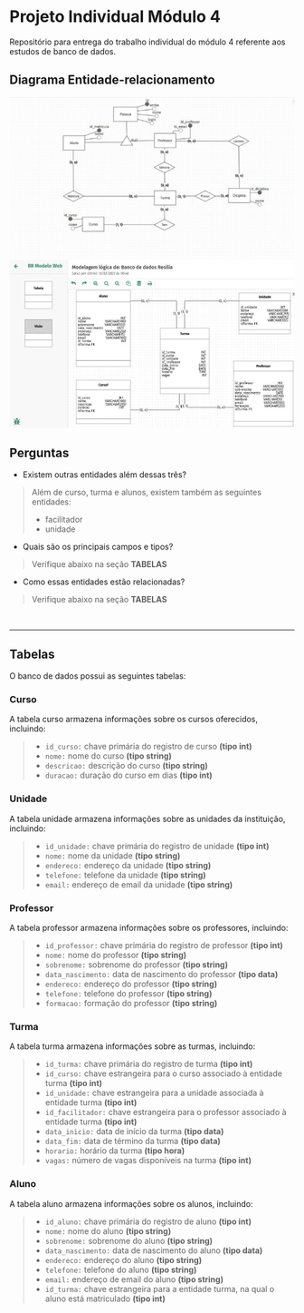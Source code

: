 # Projeto Individual Módulo 4

Repositório para entrega do trabalho individual do módulo 4 referente aos estudos de banco de dados.

## Diagrama Entidade-relacionamento

![imagem das entidades e seus atributos](/imagem/banco%20de%20dados%20Conceitual.jpg)
![imagem das entidades e seus atributos](/imagem/banco%20de%20dados%20Logico.jpg)


## Perguntas

-  Existem outras entidades além dessas três?
> Além de curso, turma e alunos, existem também as seguintes entidades:
>- facilitador
>- unidade

- Quais são os principais campos e tipos?
> Verifique abaixo na seção **TABELAS**

- Como essas entidades estão relacionadas?
> Verifique abaixo na seção **TABELAS**

<br>

---

## Tabelas
O banco de dados possui as seguintes tabelas:

### Curso
A tabela curso armazena informações sobre os cursos oferecidos, incluindo:

>- `id_curso:` chave primária do registro de curso **(tipo int)**
>- `nome:` nome do curso **(tipo string)**
>- `descricao:` descrição do curso **(tipo string)**
>- `duracao:` duração do curso em dias **(tipo int)**

### Unidade
A tabela unidade armazena informações sobre as unidades da instituição, incluindo:

>- `id_unidade:` chave primária do registro de unidade **(tipo int)**
>- `nome:` nome da unidade **(tipo string)**
>- `endereco:` endereço da unidade **(tipo string)**
>- `telefone:` telefone da unidade **(tipo string)**
>- `email:` endereço de email da unidade **(tipo string)**

### Professor
A tabela professor armazena informações sobre os professores, incluindo:

>- `id_professor:` chave primária do registro de professor **(tipo int)**
>- `nome:` nome do professor **(tipo string)**
>- `sobrenome:` sobrenome do professor **(tipo string)**
>- `data_nascimento:` data de nascimento do professor **(tipo data)**
>- `endereco:` endereço do professor **(tipo string)**
>- `telefone:` telefone do professor **(tipo string)**
>- `formacao:` formação do professor **(tipo string)**

### Turma
A tabela turma armazena informações sobre as turmas, incluindo:

>- `id_turma:` chave primária do registro de turma **(tipo int)**
>- `id_curso:` chave estrangeira para o curso associado à entidade turma **(tipo int)**
>- `id_unidade:` chave estrangeira para a unidade associada à entidade turma **(tipo int)**
>- `id_facilitador:` chave estrangeira para o professor associado à entidade turma **(tipo int)**
>- `data_inicio:` data de início da turma **(tipo data)**
>- `data_fim:` data de término da turma **(tipo data)**
>- `horario:` horário da turma **(tipo hora)**
>- `vagas:` número de vagas disponíveis na turma **(tipo int)**

### Aluno
A tabela aluno armazena informações sobre os alunos, incluindo:

>- `id_aluno:` chave primária do registro de aluno **(tipo int)**
>- `nome:` nome do aluno **(tipo string)**
>- `sobrenome:` sobrenome do aluno **(tipo string)**
>- `data_nascimento:` data de nascimento do aluno **(tipo data)**
>- `endereco:` endereço do aluno **(tipo string)**
>- `telefone:` telefone do aluno **(tipo string)**
>- `email:` endereço de email do aluno **(tipo string)**
>- `id_turma:` chave estrangeira para a entidade turma, na qual o aluno está matriculado **(tipo int)**